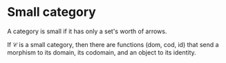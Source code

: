 # Small category

A category is small if it has only a set's worth of arrows.

If 𝒞 is a small category, then there are functions (dom, cod, id) that send a morphism to its domain, its codomain, and an object to its identity.
